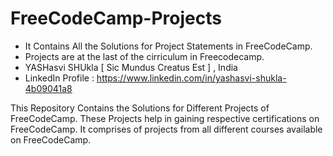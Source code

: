 # FreeCodeCamp-Projects
*  It Contains All the Solutions for Project Statements in FreeCodeCamp.  
*  Projects are at the last of the cirriculum in Freecodecamp.
*  YASHasvi SHUkla [ Sic Mundus Creatus Est ] , India
*  LinkedIn Profile : https://www.linkedin.com/in/yashasvi-shukla-4b09041a8

This Repository Contains the Solutions for Different Projects of FreeCodeCamp. 
These Projects help in gaining respective certifications on FreeCodeCamp. It comprises of projects from all different courses available on FreeCodeCamp.
